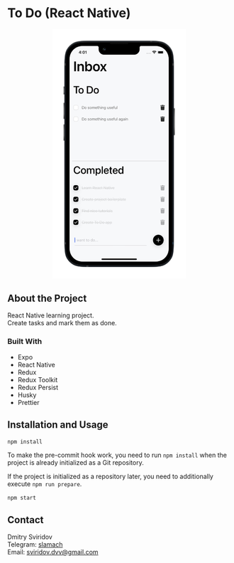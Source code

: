 # To Do (React Native)

<p align="center">
  <img src="doc/screenshot.png" width="300" alt="App Screenshot">
</p>

## About the Project
React Native learning project.  
Create tasks and mark them as done.

### Built With
- Expo
- React Native
- Redux
- Redux Toolkit
- Redux Persist
- Husky
- Prettier

## Installation and Usage
```
npm install
```

To make the pre-commit hook work, you need to run `npm install` when the project is already initialized as a Git repository.

If the project is initialized as a repository later, you need to additionally execute `npm run prepare`.

```
npm start
```

## Contact
Dmitry Sviridov  
Telegram: [slamach](https://t.me/slamach)  
Email: sviridov.dvv@gmail.com
